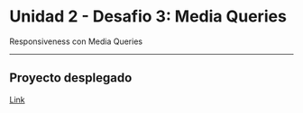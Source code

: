 # Unidad 2 - Desafio 3: Media Queries

Responsiveness con Media Queries

---

## Proyecto desplegado

[Link](https://pipexlul.github.io/U2-D3-MediaQueries/)
